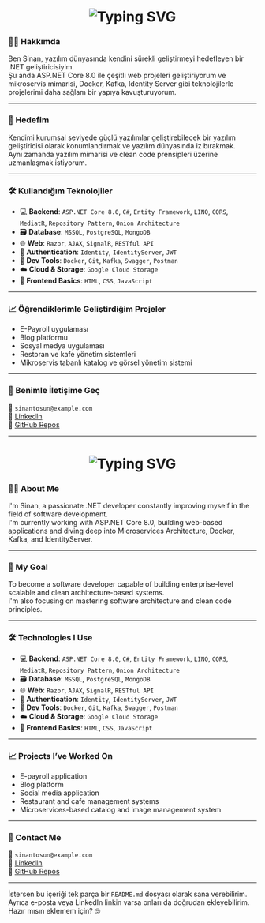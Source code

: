 <h1 align="center">
  <img src="https://readme-typing-svg.herokuapp.com?font=Source+Code+Pro&size=30&pause=1000&color=F75C7E&center=true&vCenter=true&width=435&lines=Merhaba%2C+ben+Sinan+%F0%9F%91%8B" alt="Typing SVG" />
</h1>

### 👨‍💻 Hakkımda

Ben Sinan, yazılım dünyasında kendini sürekli geliştirmeyi hedefleyen bir .NET geliştiricisiyim.  
Şu anda ASP.NET Core 8.0 ile çeşitli web projeleri geliştiriyorum ve mikroservis mimarisi, Docker, Kafka, Identity Server gibi teknolojilerle projelerimi daha sağlam bir yapıya kavuşturuyorum.

---

### 🚀 Hedefim

Kendimi kurumsal seviyede güçlü yazılımlar geliştirebilecek bir yazılım geliştiricisi olarak konumlandırmak ve yazılım dünyasında iz bırakmak.  
Aynı zamanda yazılım mimarisi ve clean code prensipleri üzerine uzmanlaşmak istiyorum.

---

### 🛠️ Kullandığım Teknolojiler

- 💻 **Backend**: `ASP.NET Core 8.0`, `C#`, `Entity Framework`, `LINQ`, `CQRS`, `MediatR`, `Repository Pattern`, `Onion Architecture`
- 🗃️ **Database**: `MSSQL`, `PostgreSQL`, `MongoDB`
- 🌐 **Web**: `Razor`, `AJAX`, `SignalR`, `RESTful API`
- 🔐 **Authentication**: `Identity`, `IdentityServer`, `JWT`
- 🧰 **Dev Tools**: `Docker`, `Git`, `Kafka`, `Swagger`, `Postman`
- ☁️ **Cloud & Storage**: `Google Cloud Storage`
- 🎨 **Frontend Basics**: `HTML`, `CSS`, `JavaScript`

---

### 📈 Öğrendiklerimle Geliştirdiğim Projeler

- E-Payroll uygulaması
- Blog platformu
- Sosyal medya uygulaması
- Restoran ve kafe yönetim sistemleri
- Mikroservis tabanlı katalog ve görsel yönetim sistemi

---

### 💬 Benimle İletişime Geç

📧 `sinantosun@example.com`  
🔗 [LinkedIn](https://www.linkedin.com/in/sinantosun)  
📂 [GitHub Repos](https://github.com/Sinantosun?tab=repositories)

---

<h1 align="center">
  <img src="https://readme-typing-svg.herokuapp.com?font=Source+Code+Pro&size=30&pause=1000&color=F78C6B&center=true&vCenter=true&width=435&lines=Hi%2C+I'm+Sinan+%F0%9F%91%8B" alt="Typing SVG" />
</h1>

### 👨‍💻 About Me

I'm Sinan, a passionate .NET developer constantly improving myself in the field of software development.  
I'm currently working with ASP.NET Core 8.0, building web-based applications and diving deep into Microservices Architecture, Docker, Kafka, and IdentityServer.

---

### 🚀 My Goal

To become a software developer capable of building enterprise-level scalable and clean architecture-based systems.  
I'm also focusing on mastering software architecture and clean code principles.

---

### 🛠️ Technologies I Use

- 💻 **Backend**: `ASP.NET Core 8.0`, `C#`, `Entity Framework`, `LINQ`, `CQRS`, `MediatR`, `Repository Pattern`, `Onion Architecture`
- 🗃️ **Database**: `MSSQL`, `PostgreSQL`, `MongoDB`
- 🌐 **Web**: `Razor`, `AJAX`, `SignalR`, `RESTful API`
- 🔐 **Authentication**: `Identity`, `IdentityServer`, `JWT`
- 🧰 **Dev Tools**: `Docker`, `Git`, `Kafka`, `Swagger`, `Postman`
- ☁️ **Cloud & Storage**: `Google Cloud Storage`
- 🎨 **Frontend Basics**: `HTML`, `CSS`, `JavaScript`

---

### 📈 Projects I’ve Worked On

- E-payroll application  
- Blog platform  
- Social media application  
- Restaurant and cafe management systems  
- Microservices-based catalog and image management system  

---

### 💬 Contact Me

📧 `sinantosun@example.com`  
🔗 [LinkedIn](https://www.linkedin.com/in/sinantosun)  
📂 [GitHub Repos](https://github.com/Sinantosun?tab=repositories)

---

İstersen bu içeriği tek parça bir `README.md` dosyası olarak sana verebilirim. Ayrıca e-posta veya LinkedIn linkin varsa onları da doğrudan ekleyebilirim.  
Hazır mısın eklemem için? 🤓
